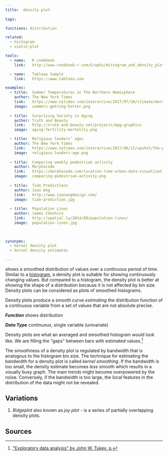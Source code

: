 ```yaml
---
title:  density plot
  
tags:

functions: distribution

related:
  - histogram
  - violin-plot

tools:
  - name:   R cookbook
    link:   http://www.cookbook-r.com/Graphs/Histogram_and_density_plot/

  - name:   Tableau Sample
    link:   https://www.tableau.com

examples:
  - title:  Summer Temperatures in The Northern Hemisphere
    author: The New York Times
    link:   https://www.nytimes.com/interactive/2017/07/28/climate/more-frequent-extreme-summer-heat.html
    image:  summers-getting-hotter.png
 
  - title:  Surprising Variety in Aging
    author: Truth and Beauty
    link:   http://truth-and-beauty.net/projects/mpg-graphics
    image:  aging-fertility-mortality.png

  - title:  Religious leaders’ ages
    author: The New York Times
    link:   https://www.nytimes.com/interactive/2017/06/12/upshot/the-politics-of-americas-religious-leaders.html?mtrref=luisdva.github.io
    image:  religious-leaders-age.png
  
  - title:  Comparing weekly pedestrian activity
    author: Morphocode
    link:   https://morphocode.com/location-time-urban-data-visualization/?utm_source=mailpoet&utm_medium=email&utm_campaign=visualizing+time
    image:  comparing-pedestrian-activity.png
  
  - title:  Tide Predictions
    author: Joan Ang
    link:   http://www.joanangdesign.com/
    image:  tide-prediction.jpg
  
  - title:  Population Lines
    author: James Cheshire
    link:   http://spatial.ly/2014/08/population-lines/
    image:  population-lines.jpg
  
  

synonyms:
  - kernel density plot
  - kernel density estimates

---
```


shows a smoothed distribution of values over a continuous period of time. Similar to a [histogram](/histogram), a density plot is suitable for showing continuously changing values. But compared to a histogram, the density plot is better at showing the shape of a distribution because it is not affected by bin size. Density plots can be considered as plots of smoothed histograms. 

<!--more-->

Density plots produce a smooth curve *estimating* the distribution function of a continuous
variable from a set of values that are not absolute precise.

***Function*** shows distribution


***Data Type*** continuous, single variable (univariate)

Density plots are what an averaged and smoothed histogram would look like. We are filling the "gaps" between bars with estimated values.[^tukey]

The smoothness of a density plot is regulated by bandwidth that is analogous to the histogram bin size. The technique for estimating the bandwidth for a density plot is called <dfn>kernel smoothing</dfn>.  If the bandwidth is too small, the density estimate becomes less smooth which results in a visually busy graph. The main trends might become overpowered by the noise. Conversely, if the bandwidth is too large, the local features in the distribution of the data might not be revealed. 

## Variations

1. *Ridgeplot* also known as *joy plot* - is a series of partially overlapping density plots.

## Sources

[^tukey]:["Exploratory data analysis" by John W. Tukey, p.](http://theta.edu.pl/wp-content/uploads/2012/10/exploratorydataanalysis_tukey.pdf)
